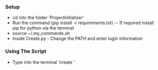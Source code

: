 ### Setup
- cd into the folder 'ProjectInitializer'
- Run the command (pip install -r requirements.txt)
-- If required install pip for python via the terminal
- source ~/.my_commands.sh
- Inside Create.py - Change the PATH and enter login information

### Using The Script
- Type into the terminal 'create <name of folder>'
